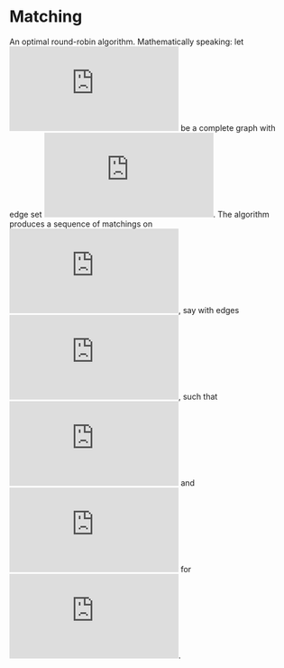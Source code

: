 # Matching

An optimal round-robin algorithm. Mathematically speaking: let ![equation](http://latex.codecogs.com/gif.latex?K) be a complete graph with edge set ![equation](http://latex.codecogs.com/gif.latex?E). The algorithm produces a sequence of matchings on ![equation](http://latex.codecogs.com/gif.latex?K), say with edges ![equation](http://latex.codecogs.com/gif.latex?E_i), such that ![equation](http://latex.codecogs.com/gif.latex?%5Cbigcup_i%20E_i%20%3D%20E) and ![equation](http://latex.codecogs.com/gif.latex?E_i%20%5Ccap%20E_j%20%3D%20%5Cvarnothing) for ![equation](http://latex.codecogs.com/gif.latex?i%20%5Cneq%20j).
